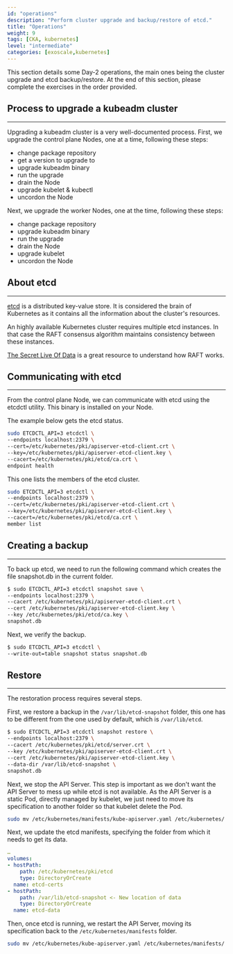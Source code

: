 ```yaml
---
id: "operations"
description: "Perform cluster upgrade and backup/restore of etcd."
title: "Operations"
weight: 9
tags: [CKA, kubernetes]
level: "intermediate"
categories: [exoscale,kubernetes]
---
```


This section details some Day-2 operations, the main ones being the cluster upgrade and etcd backup/restore. At the end of this section, please complete the exercises in the order provided.

## Process to upgrade a kubeadm cluster
---

Upgrading a kubeadm cluster is a very well-documented process. First, we upgrade the control plane Nodes, one at a time, following these steps:

- change package repository
- get a version to upgrade to
- upgrade kubeadm binary
- run the upgrade
- drain the Node
- upgrade kubelet & kubectl
- uncordon the Node

Next, we upgrade the worker Nodes, one at the time, following these steps:

- change package repository
- upgrade kubeadm binary
- run the upgrade
- drain the Node
- upgrade kubelet
- uncordon the Node

## About etcd
---

[etcd](https://etcd.io) is a distributed key-value store. It is considered the brain of Kubernetes as it contains all the information about the cluster's resources.

An highly available Kubernetes cluster requires multiple etcd instances. In that case the RAFT consensus algorithm maintains consistency between these instances.

[The Secret Live Of Data](http://thesecretlivesofdata.com) is a great resource to understand how RAFT works.

## Communicating with etcd
---

From the control plane Node, we can communicate with etcd using the etcdctl utility. This binary is installed on your Node.

The example below gets the etcd status.

```bash
sudo ETCDCTL_API=3 etcdctl \
--endpoints localhost:2379 \
--cert=/etc/kubernetes/pki/apiserver-etcd-client.crt \
--key=/etc/kubernetes/pki/apiserver-etcd-client.key \
--cacert=/etc/kubernetes/pki/etcd/ca.crt \
endpoint health
```

This one lists the members of the etcd cluster.

```bash
sudo ETCDCTL_API=3 etcdctl \
--endpoints localhost:2379 \
--cert=/etc/kubernetes/pki/apiserver-etcd-client.crt \
--key=/etc/kubernetes/pki/apiserver-etcd-client.key \
--cacert=/etc/kubernetes/pki/etcd/ca.crt \
member list
```

## Creating a backup
---

To back up etcd, we need to run the following command which creates the file snapshot.db in the current folder.

```bash
$ sudo ETCDCTL_API=3 etcdctl snapshot save \
--endpoints localhost:2379 \
--cacert /etc/kubernetes/pki/apiserver-etcd-client.crt \
--cert /etc/kubernetes/pki/apiserver-etcd-client.key \
--key /etc/kubernetes/pki/etcd/ca.key \
snapshot.db
```

Next, we verify the backup.

```bash
$ sudo ETCDCTL_API=3 etcdctl \
--write-out=table snapshot status snapshot.db
```

## Restore
---

The restoration process requires several steps.

First, we restore a backup in the `/var/lib/etcd-snapshot` folder, this one has to be different from the one used by default, which is `/var/lib/etcd`.

```bash
$ sudo ETCDCTL_API=3 etcdctl snapshot restore \
--endpoints localhost:2379 \
--cacert /etc/kubernetes/pki/etcd/server.crt \
--key /etc/kubernetes/pki/apiserver-etcd-client.crt \
--cert /etc/kubernetes/pki/apiserver-etcd-client.key \
--data-dir /var/lib/etcd-snapshot \
snapshot.db
```

Next, we stop the API Server. This step is important as we don't want the API Server to mess up while etcd is not available. As the API Server is a static Pod, directly managed by kubelet, we just need to move its specification to another folder so that kubelet delete the Pod.

```bash
sudo mv /etc/kubernetes/manifests/kube-apiserver.yaml /etc/kubernetes/
```

Next, we update the etcd manifests, specifying the folder from which it needs to get its data.

```yaml
…
volumes:
- hostPath:
    path: /etc/kubernetes/pki/etcd
    type: DirectoryOrCreate
  name: etcd-certs
- hostPath:
    path: /var/lib/etcd-snapshot <- New location of data
    type: DirectoryOrCreate
  name: etcd-data
```

Then, once etcd is running, we restart the API Server, moving its specification back to the `/etc/kubernetes/manifests` folder.

```bash
sudo mv /etc/kubernetes/kube-apiserver.yaml /etc/kubernetes/manifests/
```